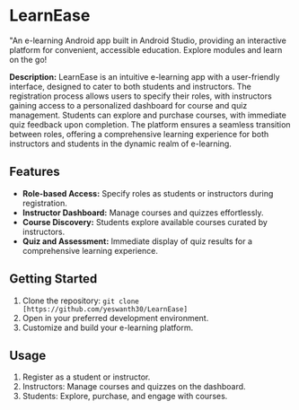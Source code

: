 # LearnEase
"An e-learning Android app built in Android Studio, providing an interactive platform for convenient, accessible education. Explore modules and learn on the go!

**Description:**
LearnEase is an intuitive e-learning app with a user-friendly interface, designed to cater to both students and instructors. The registration process allows users to specify their roles, with instructors gaining access to a personalized dashboard for course and quiz management. Students can explore and purchase courses, with immediate quiz feedback upon completion. The platform ensures a seamless transition between roles, offering a comprehensive learning experience for both instructors and students in the dynamic realm of e-learning.

## Features

- **Role-based Access:** Specify roles as students or instructors during registration.
- **Instructor Dashboard:** Manage courses and quizzes effortlessly.
- **Course Discovery:** Students explore available courses curated by instructors.
- **Quiz and Assessment:** Immediate display of quiz results for a comprehensive learning experience.

## Getting Started

1. Clone the repository: `git clone [https://github.com/yeswanth30/LearnEase]`
2. Open in your preferred development environment.
3. Customize and build your e-learning platform.

## Usage

1. Register as a student or instructor.
2. Instructors: Manage courses and quizzes on the dashboard.
3. Students: Explore, purchase, and engage with courses.




